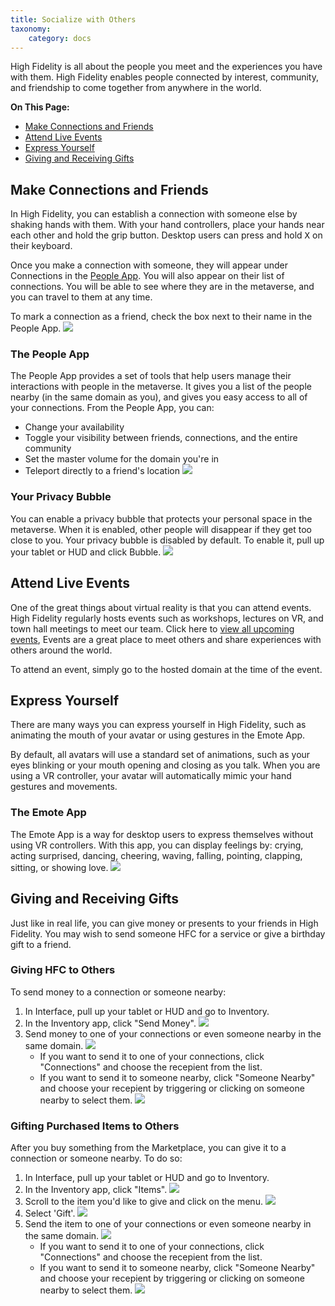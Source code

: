```yaml
---
title: Socialize with Others
taxonomy:
    category: docs 
---
```

High Fidelity is all about the people you meet and the experiences you have with them. High Fidelity enables people connected by interest, community, and friendship to come together from anywhere in the world.

**On This Page:**
* [Make Connections and Friends](#make-connections-and-friends)
* [Attend Live Events](#attend-live-events)
* [Express Yourself](#express-yourself)
* [Giving and Receiving Gifts](#giving-and-receiving-gifts)

## Make Connections and Friends

In High Fidelity, you can establish a connection with someone else by shaking hands with them. With your hand controllers, place your hands near each other and hold the grip button. Desktop users can press and hold <kbd class="keyboard">X</kbd> on their keyboard. 

Once you make a connection with someone, they will appear under Connections in the [People App](#the-people-app). You will also appear on their list of connections. You will be able to see where they are in the metaverse, and you can travel to them at any time. 

To mark a connection as a friend, check the box next to their name in the People App. ![](make-connection.png)

### The People App

The People App provides a set of tools that help users manage their interactions with people in the metaverse. It gives you a list of the people nearby (in the same domain as you), and gives you easy access to all of your connections. From the People App, you can: 

* Change your availability
* Toggle your visibility between friends, connections, and the entire community
* Set the master volume for the domain you're in
* Teleport directly to a friend's location
![](people-nearby.png)

### Your Privacy Bubble

You can enable a privacy bubble that protects your personal space in the metaverse. When it is enabled, other people will disappear if they get too close to you. Your privacy bubble is disabled by default. To enable it, pull up your tablet or HUD and click Bubble.
![](privacy-bubble.png)

## Attend Live Events

One of the great things about virtual reality is that you can attend events. High Fidelity regularly hosts events such as workshops, lectures on VR, and town hall meetings to meet our team. Click here to [view all upcoming events](https://tockify.com/hifieventscalendar/agenda), Events are a great place to meet others and share experiences with others around the world.

To attend an event, simply go to the hosted domain at the time of the event.

## Express Yourself

There are many ways you can express yourself in High Fidelity, such as animating the mouth of your avatar or using gestures in the Emote App. 

By default, all avatars will use a standard set of animations, such as your eyes blinking or your mouth opening and closing as you talk. When you are using a VR controller, your avatar will automatically mimic your hand gestures and movements. 

### The Emote App

The Emote App is a way for desktop users to express themselves without using VR controllers. With this app, you can display feelings by: crying, acting surprised, dancing, cheering, waving, falling, pointing, clapping, sitting, or showing love. ![](emote-app.png)

## Giving and Receiving Gifts

Just like in real life, you can give money or presents to your friends in High Fidelity. You may wish to send someone HFC for a service or give a birthday gift to a friend. 

### Giving HFC to Others

To send money to a connection or someone nearby:
1. In Interface, pull up your tablet or HUD and go to Inventory.
2. In the Inventory app, click "Send Money". ![](send-money.PNG)
3. Send money to one of your connections or even someone nearby in the same domain. ![](send.PNG)
	* If you want to send it to one of your connections, click "Connections" and choose the recepient from the list.
	* If you want to send it to someone nearby, click "Someone Nearby" and choose your recepient by triggering or clicking on someone nearby to select them. ![](nearby.PNG)

### Gifting Purchased Items to Others

After you buy something from the Marketplace, you can give it to a connection or someone nearby. To do so: 
1. In Interface, pull up your tablet or HUD and go to Inventory.
2. In the Inventory app, click "Items". ![](items-tab.png)
3. Scroll to the item you'd like to give and click on the menu. ![](item-menu.png)
4. Select 'Gift'. ![](gift-item.png)
3. Send the item to one of your connections or even someone nearby in the same domain. ![](send.PNG)
	* If you want to send it to one of your connections, click "Connections" and choose the recepient from the list.
	* If you want to send it to someone nearby, click "Someone Nearby" and choose your recepient by triggering or clicking on someone nearby to select them. ![](nearby.PNG)
